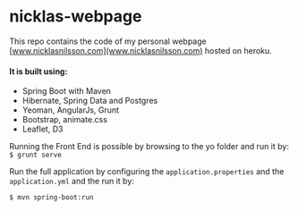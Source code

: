 # nicklas-webpage

This repo contains the code of my personal webpage [www.nicklasnilsson.com](www.nicklasnilsson.com) hosted on heroku.

#### It is built using:

- Spring Boot with Maven
- Hibernate, Spring Data and Postgres
- Yeoman, AngularJs, Grunt
- Bootstrap, animate.css
- Leaflet, D3

Running the Front End is possible by browsing to the yo folder and run it by:
``` $ grunt serve ```

Run the full application by configuring the `application.properties` and the `application.yml` and the run it by:

```$ mvn spring-boot:run```


